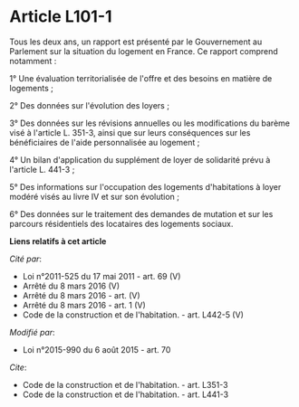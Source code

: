 # Article L101-1

Tous les deux ans, un rapport est présenté par le Gouvernement au Parlement sur la situation du logement en France. Ce
rapport comprend notamment : 

1° Une évaluation territorialisée de l'offre et des besoins en matière de logements ; 

2° Des données sur l'évolution des loyers ; 

3° Des données sur les révisions annuelles ou les modifications du barème visé à l'article L. 351-3, ainsi que sur leurs
conséquences sur les bénéficiaires de l'aide personnalisée au logement ; 

4° Un bilan d'application du supplément de loyer de solidarité prévu à l'article L. 441-3 ; 

5° Des informations sur l'occupation des logements d'habitations à loyer modéré visés au livre IV et sur son évolution ;

6° Des données sur le traitement des demandes de mutation et sur les parcours résidentiels des locataires des logements
sociaux.

**Liens relatifs à cet article**

_Cité par_:

  - Loi n°2011-525 du 17 mai 2011 - art. 69 (V)
  - Arrêté du 8 mars 2016 (V)
  - Arrêté du 8 mars 2016 - art. (V)
  - Arrêté du 8 mars 2016 - art. 1 (V)
  - Code de la construction et de l'habitation. - art. L442-5 (V)

_Modifié par_:

  - Loi n°2015-990 du 6 août 2015 - art. 70

_Cite_:

  - Code de la construction et de l'habitation. - art. L351-3
  - Code de la construction et de l'habitation. - art. L441-3
